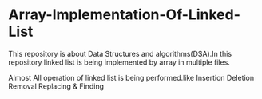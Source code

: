 # Array-Implementation-Of-Linked-List
This repository is about Data Structures and algorithms(DSA).In this repository linked list is being implemented by array in multiple files.

Almost All operation of linked list is being performed.like
Insertion
Deletion
Removal
Replacing
&
Finding
